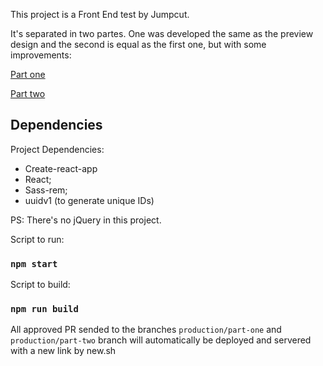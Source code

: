 This project is a Front End test by Jumpcut.

It's separated in two partes. One was developed the same as the preview design and the second is equal as the first one, but with some improvements:

[Part one](https://jumpcut-test-9bzoelt9w.now.sh/)

[Part two](https://jumpcut-test-2-cqg7qqma7.now.sh/)


## Dependencies

Project Dependencies:

- Create-react-app
- React;
- Sass-rem;
- uuidv1 (to generate unique IDs)

PS: There's no jQuery in this project.

Script to run:

### `npm start`

Script to build:
### `npm run build`

All approved PR sended to the branches `production/part-one` and `production/part-two` branch will automatically be deployed and servered with a new link by new.sh
